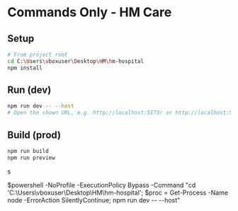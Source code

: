 # Commands Only - HM Care

## Setup
```bash
# From project root
cd C:\Users\vboxuser\Desktop\HM\hm-hospital
npm install
```

## Run (dev)
```bash
npm run dev -- --host
# Open the shown URL, e.g. http://localhost:5173/ or http://localhost:5174/
```

## Build (prod)
```bash
npm run build
npm run preview
```

s

$powershell -NoProfile -ExecutionPolicy Bypass -Command "cd 'C:\Users\vboxuser\Desktop\HM\hm-hospital'; $proc = Get-Process -Name node -ErrorAction SilentlyContinue; npm run dev -- --host"